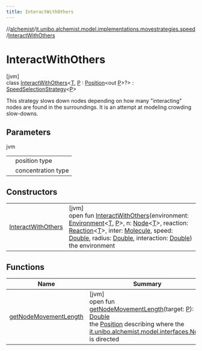 ```yaml
---
title: InteractWithOthers
---
```

//[alchemist](../../../index.html)/[it.unibo.alchemist.model.implementations.movestrategies.speed](../index.html)/[InteractWithOthers](index.html)



# InteractWithOthers



[jvm]\
class [InteractWithOthers](index.html)<[T](index.html), [P](index.html) : [Position](../../it.unibo.alchemist.model.interfaces/-position/index.html)<out [P](../../it.unibo.alchemist/-supported-incarnations/get.html)>?> : [SpeedSelectionStrategy](../../it.unibo.alchemist.model.interfaces.movestrategies/-speed-selection-strategy/index.html)<[P](../../it.unibo.alchemist/-supported-incarnations/get.html)> 

This strategy slows down nodes depending on how many "interacting" nodes are found in the surroundings. It is an attempt at modeling crowding slow-downs.



## Parameters


jvm

| | |
|---|---|
| <P> | position type |
| <T> | concentration type |



## Constructors


| | |
|---|---|
| [InteractWithOthers](-interact-with-others.html) | [jvm]<br>open fun [InteractWithOthers](-interact-with-others.html)(environment: [Environment](../../it.unibo.alchemist.model.interfaces/-environment/index.html)<[T](../../it.unibo.alchemist/-supported-incarnations/get.html), [P](../../it.unibo.alchemist/-supported-incarnations/get.html)>, n: [Node](../../it.unibo.alchemist.model.interfaces/-node/index.html)<[T](../../it.unibo.alchemist/-supported-incarnations/get.html)>, reaction: [Reaction](../../it.unibo.alchemist.model.interfaces/-reaction/index.html)<[T](../../it.unibo.alchemist/-supported-incarnations/get.html)>, inter: [Molecule](../../it.unibo.alchemist.model.interfaces/-molecule/index.html), speed: [Double](https://kotlinlang.org/api/latest/jvm/stdlib/kotlin/-double/index.html), radius: [Double](https://kotlinlang.org/api/latest/jvm/stdlib/kotlin/-double/index.html), interaction: [Double](https://kotlinlang.org/api/latest/jvm/stdlib/kotlin/-double/index.html))<br>the environment |


## Functions


| Name | Summary |
|---|---|
| [getNodeMovementLength](get-node-movement-length.html) | [jvm]<br>open fun [getNodeMovementLength](get-node-movement-length.html)(target: [P](../../it.unibo.alchemist/-supported-incarnations/get.html)): [Double](https://kotlinlang.org/api/latest/jvm/stdlib/kotlin/-double/index.html)<br>the [Position](../../it.unibo.alchemist.model.interfaces/-position/index.html) describing where the [it.unibo.alchemist.model.interfaces.Node](../../it.unibo.alchemist.model.interfaces/-node/index.html) is directed |

